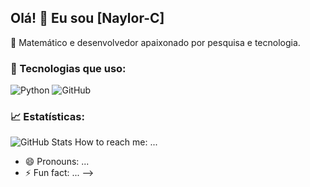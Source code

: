 ## Olá! 👋 Eu sou [Naylor-C]
🔹 Matemático e desenvolvedor apaixonado por pesquisa e tecnologia.

### 🚀 Tecnologias que uso:
![Python](https://img.shields.io/badge/Python-3776AB?style=for-the-badge&logo=python&logoColor=white)
![GitHub](https://img.shields.io/badge/GitHub-181717?style=for-the-badge&logo=github&logoColor=white)

### 📈 Estatísticas:
![GitHub Stats](https://github-readme-stats.vercel.app/api?username=seu-username&show_icons=true&theme=dark)
 How to reach me: ...
- 😄 Pronouns: ...
- ⚡ Fun fact: ...
-->
